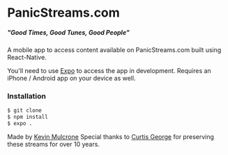 # PanicStreams.com

##### "Good Times, Good Tunes, Good People"

A mobile app to access content available on PanicStreams.com built using React-Native.

You'll need to use [Expo](https://expo.io) to access the app in development. Requires an iPhone / Android app on your device as well.

### Installation

```sh
$ git clone
$ npm install
$ expo .
```

Made by [Kevin Mulcrone](http://kevinmulcrone.com)
Special thanks to [Curtis George](http://twitter.com/panicstream) for preserving these streams for over 10 years.

